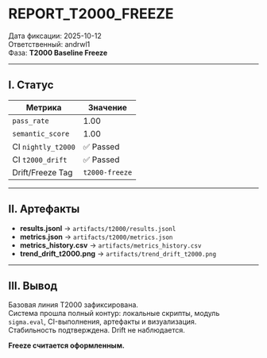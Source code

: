 # REPORT_T2000_FREEZE

Дата фиксации: 2025-10-12  
Ответственный: andrwl1  
Фаза: **T2000 Baseline Freeze**

---

## I. Статус

| Метрика | Значение |
|----------|-----------|
| `pass_rate` | 1.00 |
| `semantic_score` | 1.00 |
| CI `nightly_t2000` | ✅ Passed |
| CI `t2000_drift` | ✅ Passed |
| Drift/Freeze Tag | `t2000-freeze` |

---

## II. Артефакты

- **results.jsonl** → `artifacts/t2000/results.jsonl`
- **metrics.json** → `artifacts/t2000/metrics.json`
- **metrics_history.csv** → `artifacts/metrics_history.csv`
- **trend_drift_t2000.png** → `artifacts/trend_drift_t2000.png`

---

## III. Вывод

Базовая линия T2000 зафиксирована.  
Система прошла полный контур: локальные скрипты, модуль `sigma.eval`, CI-выполнения, артефакты и визуализация.  
Стабильность подтверждена. Drift не наблюдается.  

**Freeze считается оформленным.**
